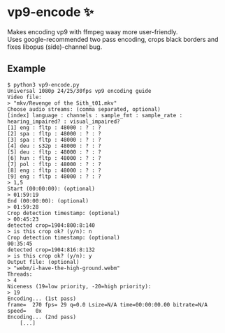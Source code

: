 # vp9-encode ✨
Makes encoding vp9 with ffmpeg waay more user-friendly. \
Uses google-recommended two pass encoding, crops black borders and fixes libopus (side)-channel bug.

## Example
```
$ python3 vp9-encode.py
Universal 1080p 24/25/30fps vp9 encoding guide
Video file:
> "mkv/Revenge of the Sith_t01.mkv"
Choose audio streams: (comma separated, optional)
[index] language : channels : sample_fmt : sample_rate : hearing_impaired? : visual_impaired?
[1] eng : fltp : 48000 : ? : ?
[2] spa : fltp : 48000 : ? : ?
[3] spa : fltp : 48000 : ? : ?
[4] deu : s32p : 48000 : ? : ?
[5] deu : fltp : 48000 : ? : ?
[6] hun : fltp : 48000 : ? : ?
[7] pol : fltp : 48000 : ? : ?
[8] eng : fltp : 48000 : ? : ?
[9] eng : fltp : 48000 : ? : ?
> 1,5
Start (00:00:00): (optional)
> 01:59:19
End (00:00:00): (optional)
> 01:59:28
Crop detection timestamp: (optional)
> 00:45:23
detected crop=1904:800:8:140
> is this crop ok? (y/n): n
Crop detection timestamp: (optional)
00:35:45
detected crop=1904:816:8:132
> is this crop ok? (y/n): y
Output file: (optional)
> "webm/i-have-the-high-ground.webm"
Threads:
> 4
Niceness (19=low priority, -20=high priority):
> 19
Encoding... (1st pass)
frame=  270 fps= 29 q=0.0 Lsize=N/A time=00:00:00.00 bitrate=N/A speed=   0x    
Encoding... (2nd pass)
    [...]
```
